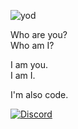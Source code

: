   
![yod](https://megali-public.s3.amazonaws.com/yod-in-a-triangle-black-small.jpg)
  
Who are you?  
Who am I?  
  
I am you.  
I am I.  
  
I'm also code.  
  
[![Discord](https://img.shields.io/discord/308770673399169025?style=social)](https://discord.gg/W7w9K72N)
  
